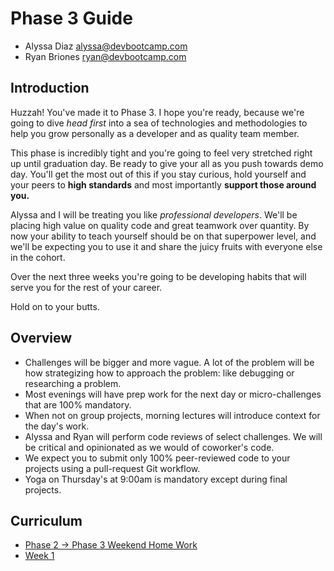 # Phase 3 Guide

* Alyssa Diaz <alyssa@devbootcamp.com>
* Ryan Briones <ryan@devbootcamp.com>

## Introduction

Huzzah! You've made it to Phase 3. I hope you're ready, because we're going to
dive *head first* into a sea of technologies and methodologies to help you grow
personally as a developer and as quality team member.

This phase is incredibly tight and you're going to feel very stretched right up
until graduation day. Be ready to give your all as you push towards demo day.
You'll get the most out of this if you stay curious, hold yourself and your
peers to **high standards** and most importantly **support those around you.**

Alyssa and I will be treating you like *professional developers*. We'll be
placing high value on quality code and great teamwork over quantity. By now
your ability to teach yourself should be on that superpower level, and we'll be
expecting you to use it and share the juicy fruits with everyone else in the
cohort.

Over the next three weeks you're going to be developing habits that will serve
you for the rest of your career.

Hold on to your butts.

## Overview

* Challenges will be bigger and more vague. A lot of the problem will be how strategizing how to approach the problem: like debugging or researching a problem.
* Most evenings will have prep work for the next day or micro-challenges that are 100% mandatory.
* When not on group projects, morning lectures will introduce context for the day's work.
* Alyssa and Ryan will perform code reviews of select challenges. We will be critical and opinionated as we would of coworker's code.
* We expect you to submit only 100% peer-reviewed code to your projects using a pull-request Git workflow.
* Yoga on Thursday's at 9:00am is mandatory except during final projects.

## Curriculum

* [Phase 2 -> Phase 3 Weekend Home Work](./week_0)
* [Week 1](./week_1)
